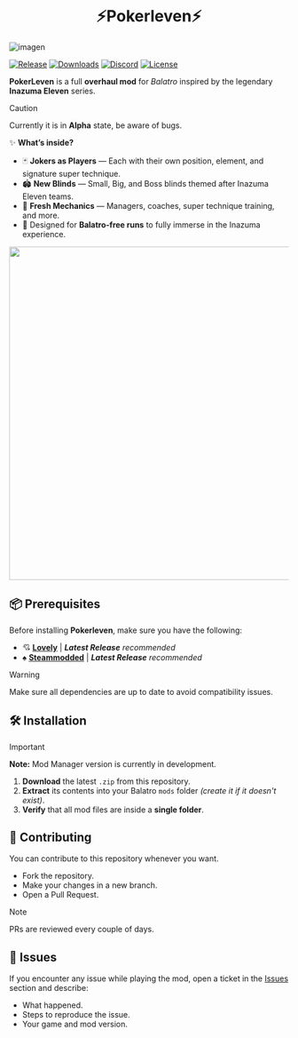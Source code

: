 <h1 align="center">⚡Pokerleven⚡</h1>

![imagen](https://github.com/user-attachments/assets/55e1390b-415e-41e3-be33-867bd37e11f9)

[![Release](https://img.shields.io/github/v/release/DecoXFE/PokerLeven?style=for-the-badge&logo=github&color=blue)](https://github.com/DecoXFE/PokerLeven/releases) [![Downloads](https://img.shields.io/github/downloads/DecoXFE/PokerLeven/total?style=for-the-badge&logo=github&color=brightgreen)](https://github.com/DecoXFE/PokerLeven) [![Discord](https://img.shields.io/discord/1394648762609041458?style=for-the-badge&logo=discord&color=5865F2)](https://discord.gg/FYZPTTVZ) [![License](https://img.shields.io/github/license/DecoXFE/PokerLeven?style=for-the-badge&logo=opensourceinitiative&color=orange)](LICENSE)

**PokerLeven** is a full **overhaul mod** for *Balatro* inspired by the legendary **Inazuma Eleven** series.  
> [!CAUTION]
> Currently it is in **Alpha** state, be aware of bugs.

✨ **What’s inside?**
- 🃏 **Jokers as Players** — Each with their own position, element, and signature super technique.
- 🏟 **New Blinds** — Small, Big, and Boss blinds themed after Inazuma Eleven teams.
- 🎯 **Fresh Mechanics** — Managers, coaches, super technique training, and more.
- 🚫 Designed for **Balatro-free runs** to fully immerse in the Inazuma experience.


<p align="center">
  <img src="https://github.com/user-attachments/assets/22d61d9e-a2fa-4616-add4-71ae4fd1065c" width="600">
</p>

## 📦 Prerequisites  

Before installing **Pokerleven**, make sure you have the following:  

- 💘 [**Lovely**](https://github.com/ethangreen-dev/lovely-injector) | ***Latest Release** recommended*  
- ♠️ [**Steammodded**](https://github.com/Steamopollys/smods) | ***Latest Release** recommended*  
 

> [!WARNING] 
> Make sure all dependencies are up to date to avoid compatibility issues.


## 🛠 Installation

> [!IMPORTANT] 
> **Note:** Mod Manager version is currently in development.

1. **Download** the latest `.zip` from this repository.
2. **Extract** its contents into your Balatro `mods` folder *(create it if it doesn't exist)*.
3. **Verify** that all mod files are inside a **single folder**.

## 🤝 Contributing

You can contribute to this repository whenever you want.  
- Fork the repository.
- Make your changes in a new branch.
- Open a Pull Request.  

> [!NOTE] 
> PRs are reviewed every couple of days.

## 🐞 Issues

If you encounter any issue while playing the mod, open a ticket in the [Issues](../../issues) section and describe:
- What happened.
- Steps to reproduce the issue.
- Your game and mod version.
